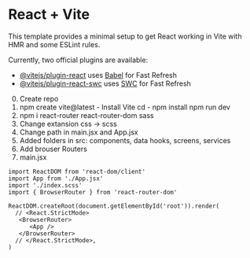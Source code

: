 # React + Vite

This template provides a minimal setup to get React working in Vite with HMR and some ESLint rules.

Currently, two official plugins are available:

- [@vitejs/plugin-react](https://github.com/vitejs/vite-plugin-react/blob/main/packages/plugin-react/README.md) uses [Babel](https://babeljs.io/) for Fast Refresh
- [@vitejs/plugin-react-swc](https://github.com/vitejs/vite-plugin-react-swc) uses [SWC](https://swc.rs/) for Fast Refresh

0. Create repo
1. npm create vite@latest - Install Vite
cd -
  npm install
  npm run dev
2. npm i react-router react-router-dom sass
3. Change extansion css -> scss
4. Change path in main.jsx and App.jsx
5. Added folders in src: components, data hooks, screens, services
6. Add brouser Routers
7. main.jsx

```import React from 'react'
import ReactDOM from 'react-dom/client'
import App from './App.jsx'
import './index.scss'
import { BrowserRouter } from 'react-router-dom'

ReactDOM.createRoot(document.getElementById('root')).render(
  // <React.StrictMode>
   <BrowserRouter>
      <App />
   </BrowserRouter>
  // </React.StrictMode>,
)
```
